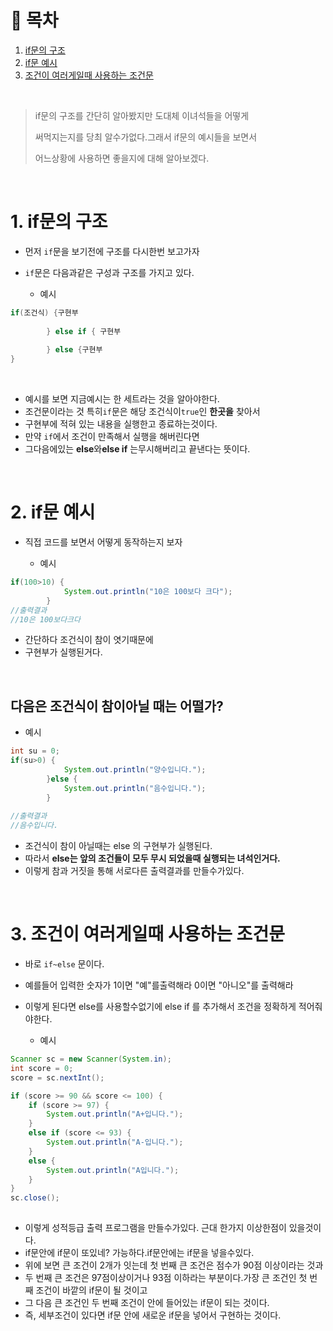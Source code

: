 # 🔖 목차
1. [if문의 구조](#1-if문의-구조)<br/>
2. [if문 예시](#2-if문-예시)<br/>
3. [조건이 여러게일때 사용하는 조건문](#3-조건이-여러게일때-사용하는-조건문)<br/>




<br/>

> if문의 구조를 간단히 알아봤지만 도대체 이녀석들을 어떻게 
> 
>  써먹지는지를 당최 알수가없다.그래서 if문의 예시들을 보면서
> 
> 어느상황에 사용하면 좋을지에 대해 알아보겠다.


<br/>

# 1. if문의 구조

- 먼저 <code>if</code>문을 보기전에 구조를 다시한번 보고가자
- <code>if</code>문은 다음과같은 구성과 구조를 가지고 있다.

  - 예시

```java
if(조건식) {구현부
			       
		} else if { 구현부
			
		} else {구현부
}
```
<br/>

- 예시를 보면 지금예시는 한 세트라는 것을 알아야한다.
- 조건문이라는 것 특히<code>if</code>문은 해당 조건식이<code>true</code>인 **한곳을** 찾아서
- 구현부에 적혀 있는 내용을 실행한고 종료하는것이다.
- 만약 <code>if</code>에서 조건이 만족해서 실행을 해버린다면
- 그다음에있는 **else**와**else if** 는무시해버리고 끝낸다는 뜻이다.

<br/>

# 2. if문 예시
- 직접 코드를 보면서 어떻게 동작하는지 보자

  - 예시

```java
if(100>10) {
			System.out.println("10은 100보다 크다");
		}
//출력결과
//10은 100보다크다
```
- 간단하다 조건식이 참이 엿기때문에
- 구현부가 실행된거다.
<br/>

 ## 다음은 조건식이 참이아닐 때는 어떨가?

  - 예시

```java
int su = 0;
if(su>0) {
			System.out.println("양수입니다.");
		}else {
			System.out.println("음수입니다.");
		}
    
//출력결과
//음수입니다.
```
- 조건식이 참이 아닐때는 else 의 구현부가 실행된다.
- 따라서 **else는 앞의 조건들이 모두 무시 되었을때 실행되는 녀석인거다.**
- 이렇게 참과 거짓을 통해 서로다른 출력결과를 만들수가있다.

<br/>

# 3. 조건이 여러게일때 사용하는 조건문
- 바로 <code>if~else</code> 문이다.
- 예를들어 입력한 숫자가 1이면 "예"를출력해라 0이면 "아니오"를 출력해라
- 이렇게 된다면 else를 사용할수없기에 else if 를 추가해서 조건을 정확하게 적어줘야한다.

  - 예시

```java
Scanner sc = new Scanner(System.in);
int score = 0;
score = sc.nextInt();

if (score >= 90 && score <= 100) {
	if (score >= 97) {
		System.out.println("A+입니다.");
	}
	else if (score <= 93) {
		System.out.println("A-입니다.");
	}
	else {
		System.out.println("A입니다.");
	}
}
sc.close();
    
```

- 이렇게 성적등급 출력 프로그램을 만들수가있다. 근대 한가지 이상한점이 있을것이다.
- if문안에 if문이 또있네? 가능하다.if문안에는 if문을 넣을수있다.
- 위에 보면 큰 조건이 2개가 잇는데 첫 번째 큰 조건은 점수가 90점 이상이라는 것과
- 두 번째 큰 조건은 97점이상이거나 93점 이하라는 부분이다.가장 큰 조건인 첫 번째 조건이 바깥의 if문이 될 것이고
- 그 다음 큰 조건인 두 번째 조건이 안에 들어있는 if문이 되는 것이다.
- 즉, 세부조건이 있다면 if문 안에 새로운 if문을 넣어서 구현하는 것이다.




